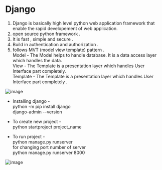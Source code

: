 # Django
1. Django is basically high level python web application framework that enable the rapid developement of web application.
2. open source python framework .
3. It is fast , simple and secure .
4. Build in authentication and authorization .
5. follows MVT (model view template) pattern .\
Model - The Model helps to handle database. It is a data access layer which handles the data.\
View - The Template is a presentation layer which handles User Interface part completely. \
Template - The Template is a presentation layer which handles User Interface part completely .

![image](https://user-images.githubusercontent.com/59504580/228592084-8dad34e1-0bfa-42ea-a3c8-06c03d0ecd6d.png)

* Installing django - \
python -m pip install django \
django-admin --version 

* To create new project - \
python startproject project_name 

* To run project - \
python manage.py runserver \
for changing port number of server \
python manage.py runserver 8000 

![image](https://user-images.githubusercontent.com/59504580/228592709-bad18d7f-95cd-47ca-9618-5e3f6878c007.png)
